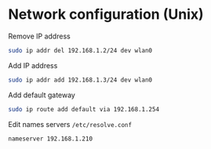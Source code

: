 # Network configuration (Unix)

Remove IP address
```bash
sudo ip addr del 192.168.1.2/24 dev wlan0
```

Add IP address
```bash
sudo ip addr add 192.168.1.3/24 dev wlan0
```

Add default gateway
```bash
sudo ip route add default via 192.168.1.254
```

Edit names servers
`/etc/resolve.conf`
```bash
nameserver 192.168.1.210
```